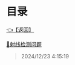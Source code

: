# 目录  


[👈【返回】](/__Catalog__/Unity笔记/__Catalog__Unity笔记)  


[📜射线检测问题](/Unity笔记/Unity物理系统/射线检测问题)  







> 2024/12/23 4:15:19
